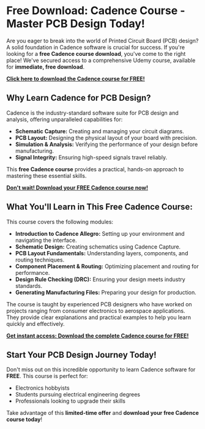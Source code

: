 # Free Download: Cadence Course - Master PCB Design Today!

Are you eager to break into the world of Printed Circuit Board (PCB) design? A solid foundation in Cadence software is crucial for success. If you're looking for a **free Cadence course download**, you've come to the right place! We've secured access to a comprehensive Udemy course, available for **immediate, free download**.

[**Click here to download the Cadence course for FREE!**](https://udemywork.com/cadence-course)

## Why Learn Cadence for PCB Design?

Cadence is the industry-standard software suite for PCB design and analysis, offering unparalleled capabilities for:

*   **Schematic Capture:** Creating and managing your circuit diagrams.
*   **PCB Layout:** Designing the physical layout of your board with precision.
*   **Simulation & Analysis:** Verifying the performance of your design before manufacturing.
*   **Signal Integrity:** Ensuring high-speed signals travel reliably.

This **free Cadence course** provides a practical, hands-on approach to mastering these essential skills.

[**Don't wait! Download your FREE Cadence course now!**](https://udemywork.com/cadence-course)

## What You'll Learn in This Free Cadence Course:

This course covers the following modules:

*   **Introduction to Cadence Allegro:** Setting up your environment and navigating the interface.
*   **Schematic Design:** Creating schematics using Cadence Capture.
*   **PCB Layout Fundamentals:** Understanding layers, components, and routing techniques.
*   **Component Placement & Routing:** Optimizing placement and routing for performance.
*   **Design Rule Checking (DRC):** Ensuring your design meets industry standards.
*   **Generating Manufacturing Files:** Preparing your design for production.

The course is taught by experienced PCB designers who have worked on projects ranging from consumer electronics to aerospace applications. They provide clear explanations and practical examples to help you learn quickly and effectively.

[**Get instant access: Download the complete Cadence course for FREE!**](https://udemywork.com/cadence-course)

## Start Your PCB Design Journey Today!

Don't miss out on this incredible opportunity to learn Cadence software for **FREE**. This course is perfect for:

*   Electronics hobbyists
*   Students pursuing electrical engineering degrees
*   Professionals looking to upgrade their skills

Take advantage of this **limited-time offer** and **download your free Cadence course today**!
